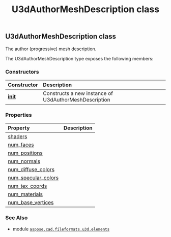 ﻿---
title: U3dAuthorMeshDescription class
second_title: Aspose.CAD for Python via .NET API References
description: 
type: docs
weight: 90
url: /python-net/aspose.cad.fileformats.u3d.elements/u3dauthormeshdescription/
is_root: false
---

## U3dAuthorMeshDescription class

The author (progressive) mesh description.



The U3dAuthorMeshDescription type exposes the following members:

### Constructors
| Constructor | Description |
| :- | :- |
| [__init__](/cad/python-net/aspose.cad.fileformats.u3d.elements/u3dauthormeshdescription/__init__/#) | Constructs a new instance of U3dAuthorMeshDescription |


### Properties
| Property | Description |
| :- | :- |
| [shaders](/cad/python-net/aspose.cad.fileformats.u3d.elements/u3dauthormeshdescription/shaders) |  |
| [num_faces](/cad/python-net/aspose.cad.fileformats.u3d.elements/u3dauthormeshdescription/num_faces) |  |
| [num_positions](/cad/python-net/aspose.cad.fileformats.u3d.elements/u3dauthormeshdescription/num_positions) |  |
| [num_normals](/cad/python-net/aspose.cad.fileformats.u3d.elements/u3dauthormeshdescription/num_normals) |  |
| [num_diffuse_colors](/cad/python-net/aspose.cad.fileformats.u3d.elements/u3dauthormeshdescription/num_diffuse_colors) |  |
| [num_specular_colors](/cad/python-net/aspose.cad.fileformats.u3d.elements/u3dauthormeshdescription/num_specular_colors) |  |
| [num_tex_coords](/cad/python-net/aspose.cad.fileformats.u3d.elements/u3dauthormeshdescription/num_tex_coords) |  |
| [num_materials](/cad/python-net/aspose.cad.fileformats.u3d.elements/u3dauthormeshdescription/num_materials) |  |
| [num_base_vertices](/cad/python-net/aspose.cad.fileformats.u3d.elements/u3dauthormeshdescription/num_base_vertices) |  |



### See Also
* module [`aspose.cad.fileformats.u3d.elements`](..)
